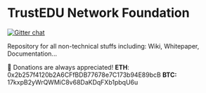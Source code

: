 # TrustEDU Network Foundation 
[![Gitter chat](https://badges.gitter.im/TrustEDU/gitter.png)](https://gitter.im/TrustEDU/lobby)

Repository for all non-technical stuffs including: Wiki, Whitepaper, Documentation...

💝 Donations are always appreciated!
**ETH**: 0x2b257f4120b2A6CFfBDB77678e7C173b94E89bcB
**BTC:** 17kxpB2yWrQWMiC8v68DaKDqFXb1pbqU6u
